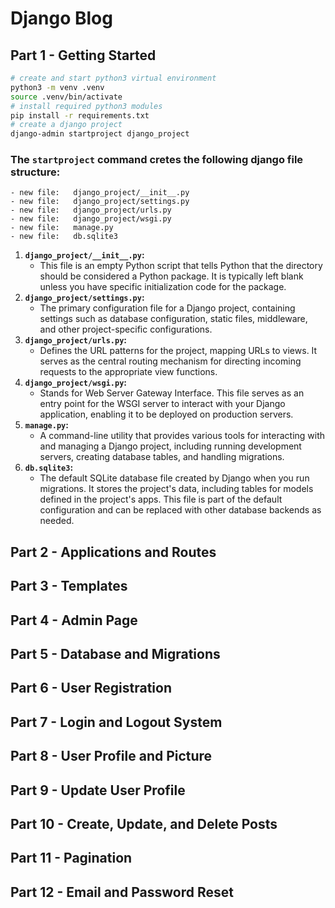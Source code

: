 # Django Blog

## Part 1 - Getting Started
```bash
# create and start python3 virtual environment 
python3 -m venv .venv
source .venv/bin/activate
# install required python3 modules 
pip install -r requirements.txt
# create a django project
django-admin startproject django_project
```

### The `startproject` command cretes the following django file structure:
	- new file:   django_project/__init__.py
	- new file:   django_project/settings.py
	- new file:   django_project/urls.py
	- new file:   django_project/wsgi.py
	- new file:   manage.py
	- new file:   db.sqlite3

1. **`django_project/__init__.py`:**
   - This file is an empty Python script that tells Python that the directory should be considered a Python package. It is typically left blank unless you have specific initialization code for the package.
2. **`django_project/settings.py`:**
   - The primary configuration file for a Django project, containing settings such as database configuration, static files, middleware, and other project-specific configurations.
3. **`django_project/urls.py`:**
   - Defines the URL patterns for the project, mapping URLs to views. It serves as the central routing mechanism for directing incoming requests to the appropriate view functions.
4. **`django_project/wsgi.py`:**
   - Stands for Web Server Gateway Interface. This file serves as an entry point for the WSGI server to interact with your Django application, enabling it to be deployed on production servers.
5. **`manage.py`:**
   - A command-line utility that provides various tools for interacting with and managing a Django project, including running development servers, creating database tables, and handling migrations.
6. **`db.sqlite3`:**
   - The default SQLite database file created by Django when you run migrations. It stores the project's data, including tables for models defined in the project's apps. This file is part of the default configuration and can be replaced with other database backends as needed.

## Part 2 - Applications and Routes

## Part 3 - Templates

## Part 4 - Admin Page

## Part 5 - Database and Migrations

## Part 6 - User Registration

## Part 7 - Login and Logout System

## Part 8 - User Profile and Picture

## Part 9 - Update User Profile

## Part 10 - Create, Update, and Delete Posts

## Part 11 - Pagination

## Part 12 - Email and Password Reset
